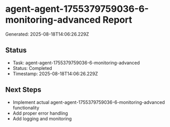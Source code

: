 # agent-agent-1755379759036-6-monitoring-advanced Report

Generated: 2025-08-18T14:06:26.229Z

## Status
- Task: agent-agent-1755379759036-6-monitoring-advanced
- Status: Completed
- Timestamp: 2025-08-18T14:06:26.229Z

## Next Steps
- Implement actual agent-agent-1755379759036-6-monitoring-advanced functionality
- Add proper error handling
- Add logging and monitoring
